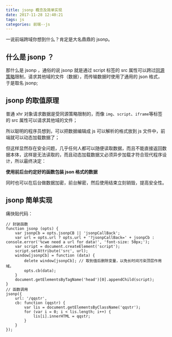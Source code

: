 ```yaml
---
title: jsonp 概念及简单实现
date: 2017-11-28 12:40:21
tags: js
categories: 前端--js
---
```


一说前端跨域你想到什么？肯定是大名鼎鼎的 jsonp。

## 什么是 jsonp ？
<!-- more -->
那什么是 jsonp ，通俗的说 jsonp 就是通过 script 标签的 src 属性可以跨过[同源策略](https://developer.mozilla.org/zh-CN/docs/Web/Security/Same-origin_policy)限制，请求其他域的文件（数据），而传输数据时使用了通用的 json 格式，于是取名 jsonp;

## jsonp 的取值原理

普通 xhr 对象请求数据是受同源策略限制的，而像 `img`、`script`、`iframe`等标签的 src 属性可以请求其他域的文件；

所以聪明的程序员想到，可以把数据编辑成 js 可以解析的格式放到 js 文件中，前端就可以动态加载数据了；

但这样显然存在安全问题，几乎任何人都可以随便读取数据，而且不能直接返回数据本体，这样是无法读取的，而且动态加载数据又必须异步加载才符合现代程序设计，所以最终决定：

**使用前后台约定好的函数包装 json 格式的数据**

同时也可以在后台做数据加密，前台解密，然后使用结束立刻销毁，提高安全性。

## jsonp 简单实现

痛快贴代码：

```
// 封装函数
function jsonp (opts) {
    var jsonpCb = opts.jsonpCB || 'jsonpCallBack';
    var url = opts.url ? opts.url + '?jsonpCallBack=' + jsonpCb : console.error('%cwe need a url for data!', 'font-size: 50px;');
    var script = document.createElement('script');
    script.setAttribute('src', url);
    window[jsonpCb] = function (data) {
        delete window[jsonpCb]; // 取到值后删除变量，以免长时间污染顶层作用域。
        opts.cb(data);
    }
    document.getElementsByTagName('head')[0].appendChild(script);
}
// 函数调用
jsonp({
    url: '/qqstr',
    cb: function (qqstr) {
        var lis = document.getElementsByClassName('qqstr');
        for (var i = 0; i < lis.length; i++) {
            lis[i].innerHTML = qqstr;
        }
    }
});
```